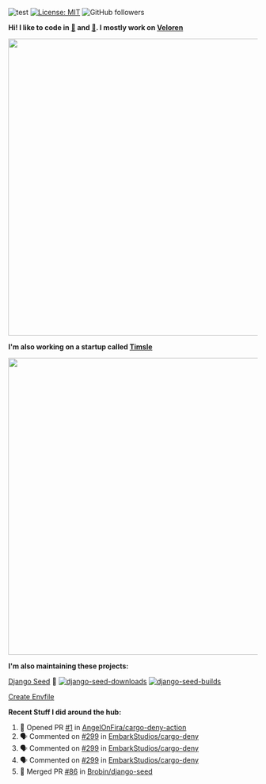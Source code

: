 ![test](https://hits.seeyoufarm.com/api/count/incr/badge.svg?url=https://github.com/AngelOnFira)
[![License: MIT](https://img.shields.io/badge/License-MIT-yellow.svg)](https://opensource.org/licenses/MIT)
![GitHub followers](https://img.shields.io/github/followers/angelonfira?style=social)

**Hi! I like to code in [:crab:](https://www.rust-lang.org/) and [:snake:](https://www.python.org/). I mostly work on [Veloren](https://veloren.net)**

<p align="center">
  <img width="600" src="https://media.discordapp.net/attachments/444005079410802699/730566298073038949/rsz_5f0656b6aa176.png">
</p>

**I'm also working on a startup called [Timsle](https://timsle.com)**

<p align="center">
  <img width="600" src="https://media.discordapp.net/attachments/444005079410802699/730566842674053130/rsz_5f0657242abb4.png">
</p>

**I'm also maintaining these projects:**

[Django Seed](https://github.com/Brobin/django-seed)
:seedling:
[![django-seed-downloads](https://pepy.tech/badge/django-seed)](https://pepy.tech/project/django-seed)
[![django-seed-builds](https://github.com/Brobin/django-seed/workflows/Test/badge.svg)](https://github.com/Brobin/django-seed)

[Create Envfile](https://github.com/SpicyPizza/create-envfile)

**Recent Stuff I did around the hub:**

<!--START_SECTION:activity-->
1. 💪 Opened PR [#1](https://github.com/AngelOnFira/cargo-deny-action/pull/1) in [AngelOnFira/cargo-deny-action](https://github.com/AngelOnFira/cargo-deny-action)
2. 🗣 Commented on [#299](https://github.com/EmbarkStudios/cargo-deny/issues/299) in [EmbarkStudios/cargo-deny](https://github.com/EmbarkStudios/cargo-deny)
3. 🗣 Commented on [#299](https://github.com/EmbarkStudios/cargo-deny/issues/299) in [EmbarkStudios/cargo-deny](https://github.com/EmbarkStudios/cargo-deny)
4. 🗣 Commented on [#299](https://github.com/EmbarkStudios/cargo-deny/issues/299) in [EmbarkStudios/cargo-deny](https://github.com/EmbarkStudios/cargo-deny)
5. 🎉 Merged PR [#86](https://github.com/Brobin/django-seed/pull/86) in [Brobin/django-seed](https://github.com/Brobin/django-seed)
<!--END_SECTION:activity-->
